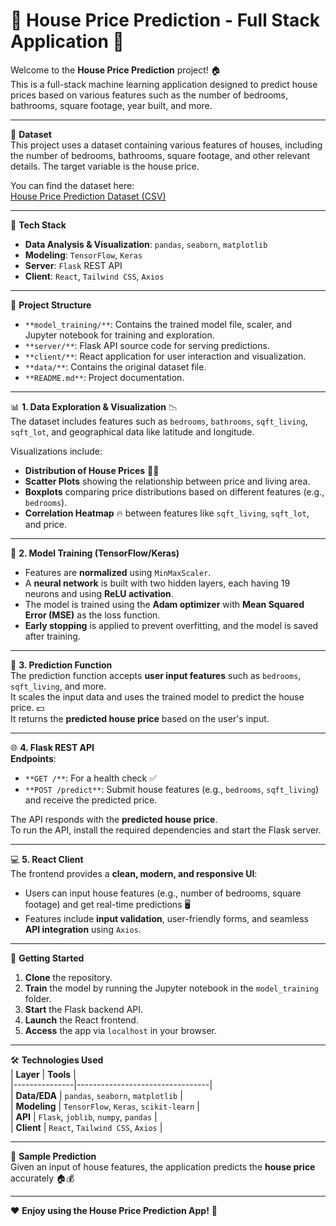 # 🏡 **House Price Prediction - Full Stack Application** 🌟

Welcome to the **House Price Prediction** project! 🏠  
This is a full-stack machine learning application designed to predict house prices based on various features such as the number of bedrooms, bathrooms, square footage, year built, and more.

---

📂 **Dataset**  
This project uses a dataset containing various features of houses, including the number of bedrooms, bathrooms, square footage, and other relevant details. The target variable is the house price.

You can find the dataset here:  
[House Price Prediction Dataset (CSV)](https://www.kaggle.com/harlfoxem/housesalesprediction)

---

🔧 **Tech Stack**  
- **Data Analysis & Visualization**: `pandas`, `seaborn`, `matplotlib`  
- **Modeling**: `TensorFlow`, `Keras`  
- **Server**: `Flask` REST API  
- **Client**: `React`, `Tailwind CSS`, `Axios`

---

📁 **Project Structure**  
- `**model_training/**`: Contains the trained model file, scaler, and Jupyter notebook for training and exploration.  
- `**server/**`: Flask API source code for serving predictions.  
- `**client/**`: React application for user interaction and visualization.  
- `**data/**`: Contains the original dataset file.  
- `**README.md**`: Project documentation.

---

📊 **1. Data Exploration & Visualization** 📉  
The dataset includes features such as `bedrooms`, `bathrooms`, `sqft_living`, `sqft_lot`, and geographical data like latitude and longitude. 

Visualizations include:  
- **Distribution of House Prices** 🏡💸  
- **Scatter Plots** showing the relationship between price and living area.  
- **Boxplots** comparing price distributions based on different features (e.g., `bedrooms`).  
- **Correlation Heatmap** 🔥 between features like `sqft_living`, `sqft_lot`, and price.

---

🤖 **2. Model Training (TensorFlow/Keras)**  
- Features are **normalized** using `MinMaxScaler`.  
- A **neural network** is built with two hidden layers, each having 19 neurons and using **ReLU activation**.  
- The model is trained using the **Adam optimizer** with **Mean Squared Error (MSE)** as the loss function.  
- **Early stopping** is applied to prevent overfitting, and the model is saved after training.

---

🧪 **3. Prediction Function**  
The prediction function accepts **user input features** such as `bedrooms`, `sqft_living`, and more.  
It scales the input data and uses the trained model to predict the house price. 💵  
It returns the **predicted house price** based on the user's input.

---

🌐 **4. Flask REST API**  
**Endpoints**:  
- `**GET /**`: For a health check ✅  
- `**POST /predict**`: Submit house features (e.g., `bedrooms`, `sqft_living`) and receive the predicted price.

The API responds with the **predicted house price**.  
To run the API, install the required dependencies and start the Flask server.

---

💻 **5. React Client**  
The frontend provides a **clean, modern, and responsive UI**:  
- Users can input house features (e.g., number of bedrooms, square footage) and get real-time predictions 🖥️  
- Features include **input validation**, user-friendly forms, and seamless **API integration** using `Axios`.

---

🚀 **Getting Started**  
1. **Clone** the repository.  
2. **Train** the model by running the Jupyter notebook in the `model_training` folder.  
3. **Start** the Flask backend API.  
4. **Launch** the React frontend.  
5. **Access** the app via `localhost` in your browser.

---

🛠 **Technologies Used**  
| **Layer**     | **Tools**                      |  
|---------------|---------------------------------|  
| **Data/EDA**  | `pandas`, `seaborn`, `matplotlib` |  
| **Modeling**  | `TensorFlow`, `Keras`, `scikit-learn` |  
| **API**       | `Flask`, `joblib`, `numpy`, `pandas` |  
| **Client**  | `React`, `Tailwind CSS`, `Axios` |  

---

🧪 **Sample Prediction**  
Given an input of house features, the application predicts the **house price** accurately 🏠💰

---

❤️ **Enjoy using the House Price Prediction App!** 🌟
